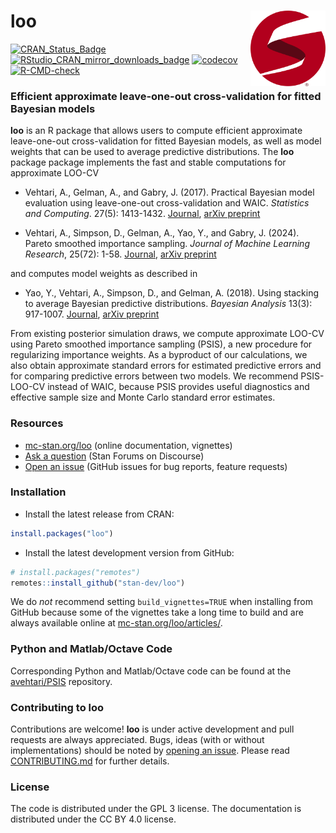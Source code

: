 # loo <img src="man/figures/stanlogo.png" align="right" width="120" />

<!-- badges: start -->
[![CRAN_Status_Badge](https://www.r-pkg.org/badges/version/loo?color=blue)](https://cran.r-project.org/web/packages/loo)
[![RStudio_CRAN_mirror_downloads_badge](https://cranlogs.r-pkg.org/badges/loo?color=blue)](https://cran.r-project.org/web/packages/loo)
[![codecov](https://codecov.io/gh/stan-dev/loo/branch/master/graph/badge.svg)](https://codecov.io/github/stan-dev/loo?branch=master)
[![R-CMD-check](https://github.com/stan-dev/loo/actions/workflows/R-CMD-check.yaml/badge.svg)](https://github.com/stan-dev/loo/actions/workflows/R-CMD-check.yaml)
<!-- badges: end -->

### Efficient approximate leave-one-out cross-validation for fitted Bayesian models

__loo__ is an R package that allows users to compute efficient approximate
leave-one-out cross-validation for fitted Bayesian models, as well as model
weights that can be used to average predictive distributions. 
The __loo__ package package implements the fast and stable computations for 
approximate LOO-CV

* Vehtari, A., Gelman, A., and Gabry, J. (2017). Practical Bayesian model 
evaluation using leave-one-out cross-validation and WAIC. 
_Statistics and Computing_. 27(5): 1413-1432. 
[Journal](https://dx.doi.org/10.1007/s11222-016-9696-4), 
[arXiv preprint](https://arxiv.org/abs/1507.04544)

* Vehtari, A., Simpson, D., Gelman, A., Yao, Y., and Gabry, J. (2024).
Pareto smoothed importance sampling. *Journal of Machine Learning Research*,
25(72): 1-58. 
[Journal](https://jmlr.org/papers/v25/19-556.html),
[arXiv preprint](https://arxiv.org/abs/1507.02646)

and computes model weights as described in

* Yao, Y., Vehtari, A., Simpson, D., and Gelman, A. (2018). Using
stacking to average Bayesian predictive distributions. *Bayesian Analysis* 
13(3): 917-1007. 
[Journal](https://dx.doi.org/10.1214/17-BA1091),
[arXiv preprint](https://arxiv.org/abs/1704.02030)

From existing posterior simulation draws, we compute approximate LOO-CV using
Pareto smoothed importance sampling (PSIS), a new procedure for regularizing
importance weights. As a byproduct of our calculations, we also obtain
approximate standard errors for estimated predictive errors and for comparing
predictive errors between two models. We recommend PSIS-LOO-CV instead of WAIC, 
because PSIS provides useful diagnostics and effective sample size and Monte 
Carlo standard error estimates.


### Resources

* [mc-stan.org/loo](https://mc-stan.org/loo) (online documentation, vignettes)
* [Ask a question](https://discourse.mc-stan.org) (Stan Forums on Discourse)
* [Open an issue](https://github.com/stan-dev/loo/issues) (GitHub issues for bug reports, feature requests)


### Installation

* Install the latest release from CRAN:

```r
install.packages("loo")
```

* Install the latest development version from GitHub:

```r
# install.packages("remotes")
remotes::install_github("stan-dev/loo")
```

We do _not_ recommend setting `build_vignettes=TRUE` when installing from GitHub
because some of the vignettes take a long time to build and are always available
online at [mc-stan.org/loo/articles/](https://mc-stan.org/loo/articles/).

### Python and Matlab/Octave Code

Corresponding Python and Matlab/Octave code can be found at the
[avehtari/PSIS](https://github.com/avehtari/PSIS) repository.


### Contributing to loo

Contributions are welcome! **loo** is under active development and pull requests are always appreciated. Bugs, ideas (with or without implementations) should be noted by [opening an issue](https://github.com/stan-dev/loo/issues). Please read [CONTRIBUTING.md](https://github.com/stan-dev/loo/blob/master/.github/CONTRIBUTING.md) for further details.

### License

The code is distributed under the GPL 3 license. The documentation is distributed under the CC BY 4.0 license.

